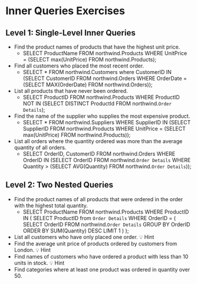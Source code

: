 # Inner Queries Exercises 

## Level 1: Single-Level Inner Queries

- Find the product names of products that have the highest unit price.
    - SELECT ProductName FROM northwind.Products
      WHERE UnitPrice = (SELECT max(UnitPrice) FROM northwind.Products);
- Find all customers who placed the most recent order.
    - SELECT * FROM northwind.Customers
      where CustomerID IN (SELECT CustomerID FROM northwind.Orders
      WHERE OrderDate = (SELECT MAX(OrderDate) FROM northwind.Orders));
- List all products that have never been ordered.
    - SELECT ProductID FROM northwind.Products
      WHERE ProductID NOT IN (SELECT DISTINCT ProductId FROM northwind.`Order Details`);
- Find the name of the supplier who supplies the most expensive product.
    - SELECT * FROM northwind.Suppliers
      WHERE SupplierID IN (SELECT SupplierID FROM northwind.Products
      WHERE UnitPrice = (SELECT max(UnitPrice) FROM northwind.Products));
- List all orders where the quantity ordered was more than the average quantity of all orders.
    - SELECT OrderID, CustomerID FROM northwind.Orders
      WHERE OrderID IN (SELECT OrderID FROM northwind.`Order Details`
      WHERE Quantity > (SELECT AVG(Quantity) FROM northwind.`Order Details`));

## Level 2: Two Nested Queries

- Find the product names of all products that were ordered in the order with the highest total quantity.
    - SELECT ProductName FROM northwind.Products
      WHERE ProductID IN (
      SELECT ProductID from `Order Details`
      WHERE OrderID = (
      SELECT OrderID FROM northwind.`Order Details`
      GROUP BY OrderID
      ORDER BY SUM(Quantity) DESC
      LIMIT 1
      )
      );
- List all customers who have only placed one order.
💡 Hint
- Find the average unit price of products ordered by customers from London.
💡 Hint
- Find names of customers who have ordered a product with less than 10 units in stock.
💡 Hint
- Find categories where at least one product was ordered in quantity over 50.
